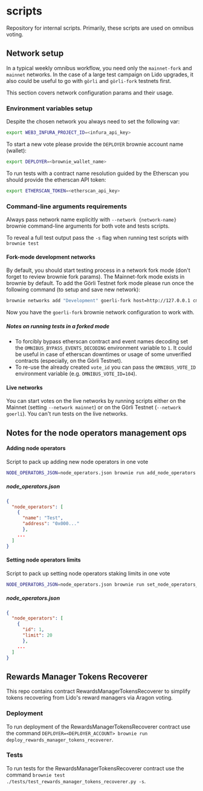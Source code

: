 # scripts

Repository for internal scripts.
Primarily, these scripts are used on omnibus voting.

## Network setup

In a typical weekly omnibus workflow, you need only the `mainnet-fork` and `mainnet` networks. In the case of a large test campaign on Lido upgrades, it also could be useful to go with `görli` and `görli-fork` testnets first.

This section covers network configuration params and their usage.

### Environment variables setup

Despite the chosen network you always need to set the following var:
```bash
export WEB3_INFURA_PROJECT_ID=<infura_api_key>
```

To start a new vote please provide the `DEPLOYER` brownie account name (wallet):
```bash
export DEPLOYER=<brownie_wallet_name>
```

To run tests with a contract name resolution guided by the Etherscan you should provide the etherscan API token:
```bash
export ETHERSCAN_TOKEN=<etherscan_api_key>
```

### Command-line arguments requirements

Always pass network name explicitly with `--network {network-name}` brownie command-line arguments for both vote and tests scripts.

To reveal a full test output pass the `-s` flag when running test scripts with `brownie test`
#### Fork-mode development networks

By default, you should start testing process in a network fork mode (don't forget to review brownie fork params). The Mainnet-fork mode exists in brownie by default. To add the Görli Testnet fork mode please run once the following command (to setup and save new network):
```bash
brownie networks add "Development" goerli-fork host=http://127.0.0.1 cmd=ganache-cli port=8545 gas_limit=12000000 fork=https://goerli.infura.io/v3/${WEB3_INFURA_PROJECT_ID} chain_id=5 mnemonic=brownie accounts=10
```
Now you have the `goerli-fork` brownie network configuration to work with.

##### Notes on running tests in a forked mode

* To forcibly bypass etherscan contract and event names decoding set the `OMNIBUS_BYPASS_EVENTS_DECODING` environment variable to `1`. It could be useful in case of etherscan downtimes or usage of some unverified contracts (especially, on the Görli Testnet).
* To re-use the already created `vote_id` you can pass the `OMNIBUS_VOTE_ID` environment variable (e.g. `OMNIBUS_VOTE_ID=104`).

#### Live networks

You can start votes on the live networks by running scripts either on the Mainnet (setting `--network mainnet`) or on the Görli Testnet (`--network goerli`). You can't run tests on the live networks.

## Notes for the node operators management ops

#### Adding node operators

Script to pack up adding new node operators in one vote

```bash
NODE_OPERATORS_JSON=node_operators.json brownie run add_node_operators --network {name}
```

##### node_operators.json

```json
{
  "node_operators": [
    {
      "name": "Test", 
      "address": "0x000..."
      },
    ...
  ]
}

```

#### Setting node operators limits

Script to pack up setting node operators staking limits in one vote

```bash
NODE_OPERATORS_JSON=node_operators.json brownie run set_node_operators_limit --network {name}
```

##### node_operators.json

```json
{
  "node_operators": [
    {
      "id": 1, 
      "limit": 20
      },
    ...
  ]
}

```

## Rewards Manager Tokens Recoverer

This repo contains contract RewardsManagerTokensRecoverer to simplify tokens recovering from Lido's reward managers via Aragon voting.

### Deployment

To run deployment of the RewardsManagerTokensRecoverer contract use the command `DEPLOYER=<DEPLOYER_ACCOUNT> brownie run deploy_rewards_manager_tokens_recoverer`.

### Tests

To run tests for the RewardsManagerTokensRecoverer contract use the command `brownie test ./tests/test_rewards_manager_tokens_recoverer.py -s`.